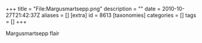 +++
title = "File:Margusmartsepp.png"
description = ""
date = 2010-10-27T21:42:37Z
aliases = []
[extra]
id = 8613
[taxonomies]
categories = []
tags = []
+++

Margusmartsepp flair
